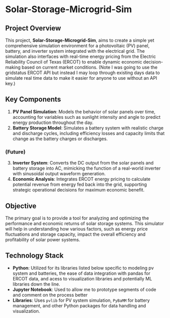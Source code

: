 # Solar-Storage-Microgrid-Sim

## Project Overview

This project, **Solar-Storage-Microgrid-Sim**, aims to create a simple yet comprehensive simulation environment for a photovoltaic (PV) panel, battery, and inverter system integrated with the electrical grid. The simulation also interfaces with real-time energy pricing from the Electric Reliability Council of Texas (ERCOT) to enable dynamic economic decision-making based on current market conditions. (Note I was going to use the gridstatus ERCOT API but instead I may loop through existing days data to simulate real time data to make it easier for anyone to use without an API key.)

## Key Components

1. **PV Panel Simulation**: Models the behavior of solar panels over time, accounting for variables such as sunlight intensity and angle to predict energy production throughout the day.
2. **Battery Storage Model**: Simulates a battery system with realistic charge and discharge cycles, including efficiency losses and capacity limits that change as the battery charges or discharges.
### (Future)
3. **Inverter System**: Converts the DC output from the solar panels and battery storage into AC, mimicking the function of a real-world inverter with sinusoidal output waveform generation.
4. **Economic Analysis**: Integrates ERCOT energy pricing to calculate potential revenue from energy fed back into the grid, supporting strategic operational decisions for maximum economic benefit.

## Objective

The primary goal is to provide a tool for analyzing and optimizing the performance and economic returns of solar storage systems. This simulator will help in understanding how various factors, such as energy price fluctuations and storage capacity, impact the overall efficiency and profitability of solar power systems.

## Technology Stack

- **Python**: Utilized for its libraries listed below specific to modeling pv system and batteries, the ease of data integration with pandas for ERCOT data, and acess to visualization libraries and potentially ML libraries down the line.
- **Jupyter Notebook**: Used to allow me to prototype segments of code and comment on the process better
- **Libraries**: Uses `pvlib` for PV system simulation, `PyBaMM` for battery management, and other Python packages for data handling and visualization.
